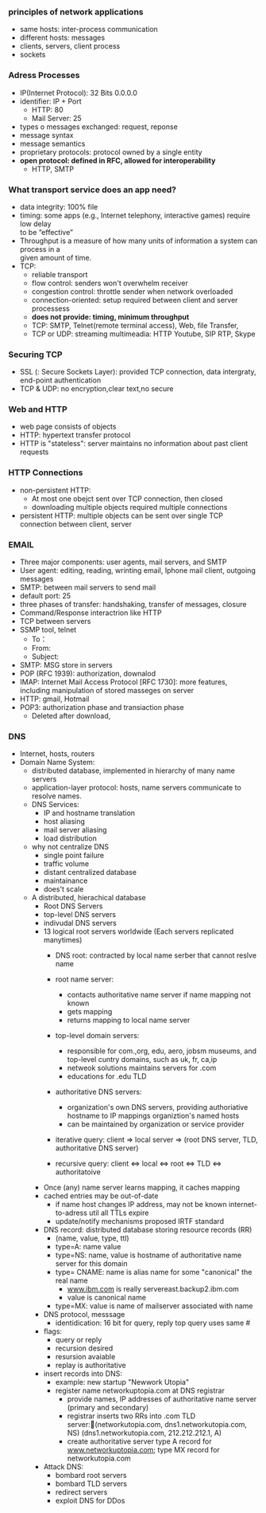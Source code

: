 ### principles of network applications
  - same hosts: inter-process communication 
  - different hosts: messages 
  - clients, servers, client process 
  - sockets 
### Adress Processes 
  - IP(Internet Protocol): 32 Bits 0.0.0.0
  - identifier: IP + Port 
    - HTTP: 80 
    - Mail Server: 25 
  - types o messages exchanged: request, reponse  
  - message syntax 
  - message semantics  
  - proprietary protocols: protocol owned by a single entity 
  - **open protocol: defined in RFC, allowed for interoperability** 
    - HTTP, SMTP

### What transport service does an app need?
  - data integrity: 100% file 
  - timing: some apps (e.g., Internet telephony, interactive games) require low delay  
      to be “effective”
  - Throughput is a measure of how many units of information a system can process in a   
      given amount of time.
  - TCP: 
      - reliable transport 
      - flow control: senders won't overwhelm receiver 
      - congestion control: throttle sender when network overloaded
      - connection-oriented: setup required between client and server processess
      - **does not provide: timing, minimum throughput**
      - TCP: SMTP, Telnet(remote terminal access), Web, file Transfer, 
      - TCP or UDP: streaming multimeadia: HTTP Youtube, SIP RTP, Skype 
 
### Securing TCP 
  - SSL (: Secure Sockets Layer): provided TCP connection, data intergraty, end-point authentication 
  - TCP & UDP: no encryption,clear text,no secure 

### Web and HTTP
  - web page consists of objects
  - HTTP: hypertext transfer protocol 
  - HTTP is "stateless": server maintains no information about past client requests
### HTTP Connections  
  - non-persistent HTTP: 
    - At most one obejct sent over TCP connection, then closed 
    - downloading multiple objects required multiple connections
  - persistent HTTP: multiple objects can be sent over single TCP connection between client, server
  
### EMAIL 
  - Three major components: user agents, mail servers, and SMTP 
  - User agent: editing, reading, wrinting email, Iphone mail client, outgoing messages 
  - SMTP: between mail servers to send mail
  - default port: 25 
  - three phases of transfer: handshaking, transfer of messages, closure 
  - Command/Response interactrion like HTTP 
  - TCP between servers 
  - SSMP tool, telnet 
    - To： 
    - From: 
    - Subject: 
   - SMTP: MSG store in servers 
   - POP (RFC 1939): authorization, downalod
   - IMAP: Internet Mail Access Protocol [RFC 1730]: more features, including manipulation of stored masseges on server
   - HTTP: gmail, Hotmail
   - POP3: authorization phase and transiaction phase 
      - Deleted after download, 
### DNS 
  - Internet, hosts, routers 
  - Domain Name System: 
    - distributed database, implemented in hierarchy of many name servers 
    - application-layer protocol: hosts, name servers communicate to resolve names.
    - DNS Services: 
        - IP and hostname translation 
        - host aliasing 
        - mail server aliasing 
        - load distribution 
     - why not centralize DNS 
        - single point failure 
        -  traffic volume 
        - distant centralized database 
        - maintainance 
        - does't scale 
     - A distributed, hierachical database 
       - Root DNS Servers 
       - top-level DNS servers 
       - indivudal DNS servers 
       - 13 logical root servers worldwide (Each servers replicated manytimes)
          - DNS root: contracted by local name serber that cannot reslve name 
          - root name server: 
            - contacts authoritative name server if name mapping not known
            - gets mapping 
            - returns mapping to local name server 
          - top-level domain servers: 
            - responsible for com.,org, edu, aero, jobsm museums, and top-level 
              cuntry domains, such as uk, fr, ca,ip 
             - netweok solutions maintains servers for .com 
             - educations for .edu TLD 
          - authoritative DNS servers: 
             - organization's own DNS servers, providing authoriative hostname to IP mappings organiztion's named hosts 
             - can be maintained by organization or service provider
             
           - iterative query: client => local server => (root DNS server, TLD, authoritative DNS server)
           - recursive query: client <=> local <=> root <=> TLD <=> authoritatoive 
        - Once (any) name server learns mapping, it caches mapping 
        - cached entries may be out-of-date 
          - if name host changes IP address, may not be known internet-to-adress util all TTLs expire 
          - update/notify mechanisms proposed IRTF standard 
        - DNS record: distributed database storing resource records (RR)
          - (name, value, type, ttl)
          - type=A: name value
          - type=NS: name, value is hostname of authoritative name server for this domain 
          - type= CNAME: name is alias name for some "canonical" the real name 
            - www.ibm.com is really servereast.backup2.ibm.com
            - value is canonical name
          - type=MX: value is name of mailserver associated with name 
        - DNS protocol, messsage 
          - identidication: 16 bit for query, reply top query uses same # 
        - flags: 
          - query or reply 
          - recursion desired 
          - resursion avaiable 
          - replay is authoritative 
        - insert records into DNS: 
          - example: new startup "Newwork Utopia"
          - register name networkuptopia.com at DNS registrar 
            - provide names, IP addresses of authoritative name server (primary and secondary)
            - registrar inserts two RRs into .com TLD server:(networkutopia.com, dns1.networkutopia.com, NS) (dns1.networkutopia.com, 212.212.212.1, A)
            - create authoritative server type A record for www.networkuptopia.com; type MX record for networkutopia.com
        - Attack DNS: 
          - bombard root servers 
          - bombard TLD servers 
          - redirect servers
          - exploit DNS for DDos 
        




          
   
  
  
  
  
  
  
  
  
  
  
  
  
  
  
  
  
  
  
  
  
  
  
  
  
  
  
  
  
  

